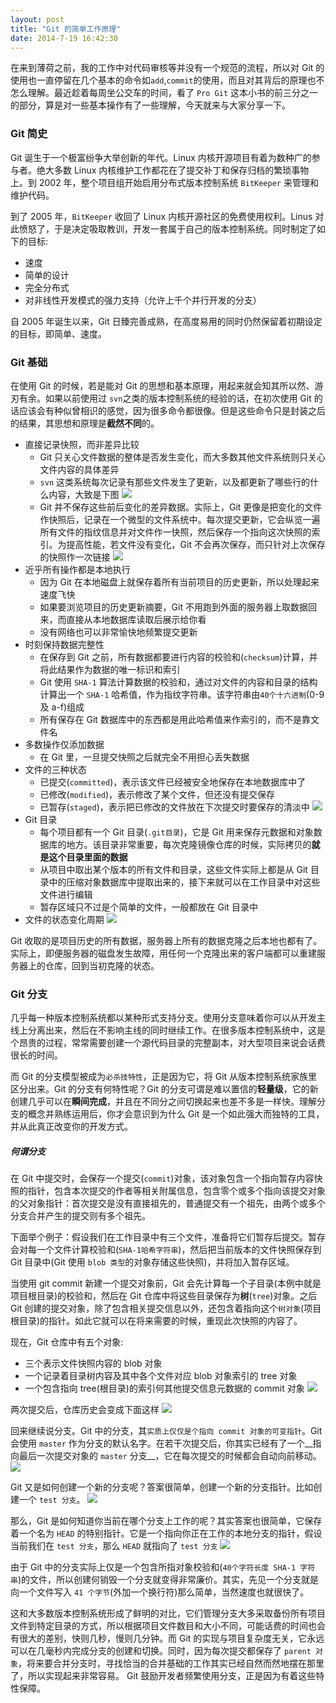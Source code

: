 ```yaml
---
layout: post
title: "Git 的简单工作原理"
date: 2014-7-19 16:42:30
---
```

在来到薄荷之前，我的工作中对代码审核等并没有一个规范的流程，所以对 Git 的使用也一直停留在几个基本的命令如`add`,`commit`的使用，而且对其背后的原理也不怎么理解。最近趁着每周坐公交车的时间，看了 `Pro Git` 这本小书的前三分之一的部分，算是对一些基本操作有了一些理解，今天就来与大家分享一下。

### Git 简史
Git 诞生于一个极富纷争大举创新的年代。Linux 内核开源项目有着为数种广的参与者。绝大多数 Linux 内核维护工作都花在了提交补丁和保存归档的繁琐事物上。到 2002 年，整个项目组开始启用分布式版本控制系统 `BitKeeper` 来管理和维护代码。

到了 2005 年，`BitKeeper` 收回了 Linux 内核开源社区的免费使用权利。Linus 对此愤怒了，于是决定吸取教训，开发一套属于自己的版本控制系统。同时制定了如下的目标:

* 速度
* 简单的设计
* 完全分布式
* 对非线性开发模式的强力支持（允许上千个并行开发的分支）

自 2005 年诞生以来，Git 日臻完善成熟，在高度易用的同时仍然保留着初期设定的目标，即简单、速度。

### Git 基础
在使用 Git 的时候，若是能对 Git 的思想和基本原理，用起来就会知其所以然、游刃有余。如果以前使用过 `svn`之类的版本控制系统的经验的话，在初次使用 Git 的话应该会有种似曾相识的感觉，因为很多命令都很像。但是这些命令只是封装之后的结果，其思想和原理是**截然不同**的。

* 直接记录快照，而非差异比较
    * Git 只关心文件数据的整体是否发生变化，而大多数其他文件系统则只关心文件内容的具体差异
    * `svn` 这类系统每次记录有那些文件发生了更新，以及都更新了哪些行的什么内容，大致是下图
    ![](/images/svn.png) 
    * Git 并不保存这些前后变化的差异数据。实际上，Git 更像是把变化的文件作快照后，记录在一个微型的文件系统中。每次提交更新，它会纵览一遍所有文件的指纹信息并对文件作一快照，然后保存一个指向这次快照的索引。为提高性能，若文件没有变化，Git 不会再次保存，而只针对上次保存的快照作一次链接
    ![](/images/git.png)
* 近乎所有操作都是本地执行
    * 因为 Git 在本地磁盘上就保存着所有当前项目的历史更新，所以处理起来速度飞快
    * 如果要浏览项目的历史更新摘要，Git 不用跑到外面的服务器上取数据回来，而直接从本地数据库读取后展示给你看
    * 没有网络也可以非常愉快地频繁提交更新
* 时刻保持数据完整性
    * 在保存到 Git 之前，所有数据都要进行内容的校验和(`checksum`)计算，并将此结果作为数据的唯一标识和索引
    * Git 使用 `SHA-1` 算法计算数据的校验和，通过对文件的内容和目录的结构计算出一个 `SHA-1` 哈希值，作为指纹字符串。该字符串由`40个十六进制`(0-9 及 a-f)组成
    * 所有保存在 Git 数据库中的东西都是用此哈希值来作索引的，而不是靠文件名
* 多数操作仅添加数据
    * 在 Git 里，一旦提交快照之后就完全不用担心丢失数据
* 文件的三种状态
    * 已提交(`committed`)，表示该文件已经被安全地保存在本地数据库中了
    * 已修改(`modified`)，表示修改了某个文件，但还没有提交保存
    * 已暂存(`staged`)，表示把已修改的文件放在下次提交时要保存的清淡中
    ![](/images/workflow.png)
* Git 目录
    * 每个项目都有一个 Git 目录(`.git目录`)，它是 Git 用来保存元数据和对象数据库的地方。该目录非常重要，每次克隆镜像仓库的时候，实际拷贝的**就是这个目录里面的数据**
    * 从项目中取出某个版本的所有文件和目录，这些文件实际上都是从 Git 目录中的压缩对象数据库中提取出来的，接下来就可以在工作目录中对这些文件进行编辑
    * 暂存区域只不过是个简单的文件，一般都放在 Git 目录中
* 文件的状态变化周期
![](/images/file_status.png)

Git 收取的是项目历史的所有数据，服务器上所有的数据克隆之后本地也都有了。实际上，即便服务器的磁盘发生故障，用任何一个克隆出来的客户端都可以重建服务器上的仓库，回到当初克隆的状态。

### Git 分支
几乎每一种版本控制系统都以某种形式支持分支。使用分支意味着你可以从开发主线上分离出来，然后在不影响主线的同时继续工作。在很多版本控制系统中，这是个昂贵的过程，常常需要创建一个源代码目录的完整副本，对大型项目来说会话费很长的时间。

而 Git 的分支模型被成为`必杀技特性`，正是因为它，将 Git 从版本控制系统家族里区分出来。Git 的分支有何特性呢？Git 的分支可谓是难以置信的**轻量级**，它的新创建几乎可以在**瞬间完成**，并且在不同分之间切换起来也差不多是一样快。理解分支的概念并熟练运用后，你才会意识到为什么 Git 是一个如此强大而独特的工具，并从此真正改变你的开发方式。

##### 何谓分支
在 Git 中提交时，会保存一个提交(`commit`)对象，该对象包含一个指向暂存内容快照的指针，包含本次提交的作者等相关附属信息，包含零个或多个指向该提交对象的父对象指针：首次提交是没有直接祖先的，普通提交有一个祖先，由两个或多个分支合并产生的提交则有多个祖先。

下面举个例子：假设我们在工作目录中有三个文件，准备将它们暂存后提交。暂存会对每一个文件计算校验和(`SHA-1哈希字符串`)，然后把当前版本的文件快照保存到 Git 目录中(Git 使用 `blob 类型`的对象存储这些快照)，并将加入暂存区域。

当使用 git commit 新建一个提交对象前，Git 会先计算每一个子目录(本例中就是项目根目录)的校验和，然后在 Git 仓库中将这些目录保存为**树**(`tree`)对象。之后 Git 创建的提交对象，除了包含相关提交信息以外，还包含着指向这个`树对象`(项目根目录)的指针。如此它就可以在将来需要的时候，重现此次快照的内容了。

现在，Git 仓库中有五个对象:

* 三个表示文件快照内容的 blob 对象
* 一个记录着目录树内容及其中各个文件对应 blob 对象索引的 tree 对象
* 一个包含指向 tree(根目录)的索引何其他提交信息元数据的 commit 对象
![](/images/commit.png)

两次提交后，仓库历史会变成下面这样
![](/images/commits.png)

回来继续说分支。Git 中的分支，其`实质上仅仅是个指向 commit 对象的可变指针`。Git 会使用 `master` 作为分支的默认名字。在若干次提交后，你其实已经有了一个__指向最后一次提交对象的 `master` 分支__，它在每次提交的时候都会自动向前移动。
![](/images/master_branch.png)

Git 又是如何创建一个新的分支呢？答案很简单，创建一个新的分支指针。比如创建一个 `test 分支`。
![](/images/test_branch.png)

那么，Git 是如何知道你当前在哪个分支上工作的呢？其实答案也很简单，它保存着一个名为 `HEAD` 的特别指针。它是一个指向你正在工作的本地分支的指针，假设当前我们在 `test 分支`，那么 `HEAD` 就指向了 `test 分支`
![](/images/HEAD_branch.png)

由于 Git 中的分支实际上仅是一个包含所指对象校验和(`40个字符长度 SHA-1 字符串`)的文件，所以创建何销毁一个分支就变得非常廉价。其实，先见一个分支就是向一个文件写入 `41 个字节`(外加一个换行符)那么简单，当然速度也就很快了。

这和大多数版本控制系统形成了鲜明的对比，它们管理分支大多采取备份所有项目文件到特定目录的方式，所以根据项目文件数目和大小不同，可能话费的时间也会有很大的差别，快则几秒，慢则几分钟。而 Git 的实现与项目复杂度无关，它永远可以在几毫秒内完成分支的创建和切换。同时，因为每次提交都保存了 `parent 对象`，将来要合并分支时，寻找恰当的合并基础的工作其实已经自然而然地摆在那里了，所以实现起来非常容易。 Git 鼓励开发者频繁使用分支，正是因为有着这些特性保障。